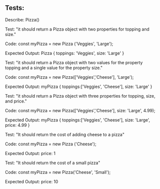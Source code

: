 ## Tests:
Describe: Pizza()

<!-- test 1 -->
Test: "it should return a Pizza object with two properties for topping and size."

Code: 
const myPizza = new Pizza ('Veggies', 'Large');

Expected Output: Pizza { toppings: 'Veggies', size: 'Large' }

<!-- test 2 -->
Test: "it should return a Pizza object with two values for the property topping and a single value for the property size."

Code: 
const myPizza = new Pizza(['Veggies','Cheese'], 'Large');

Expected Output: myPizza { toppings:['Veggies', 'Cheese'], size: 'Large' }

<!-- test 3 -->
Test: "it should return a Pizza object with three properties for topping, size, and price."

Code: 
const myPizza = new Pizza(['Veggies','Cheese'], size: 'Large', 4.99);

Expected Output: myPizza { toppings:['Veggies', 'Cheese'], size: 'Large', price: 4.99 }

<!-- test 4 -->
Test: "It should return the cost of adding cheese to a pizza" 

Code:
const myPizza = new Pizza ('Cheese');

Expected Output: price: 1

<!-- test 5 -->
Test: "It should return the cost of a small pizza"

Code:
const myPizza = new Pizza('Cheese', 'Small');

Expected Output: price: 10